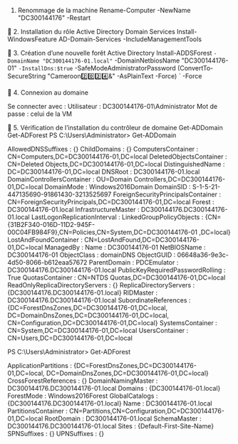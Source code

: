 1. Renommage de la machine
Rename-Computer -NewName "DC300144176" -Restart

🔹 2. Installation du rôle Active Directory Domain Services
Install-WindowsFeature AD-Domain-Services -IncludeManagementTools

</details>

🔹 3. Création d’une nouvelle forêt Active Directory
Install-ADDSForest `
    -DomainName "DC300144176-01.local" `
    -DomainNetbiosName "DC300144176-01" `
    -InstallDns:$true `
    -SafeModeAdministratorPassword (ConvertTo-SecureString "Cameroon2️⃣0️⃣2️⃣4️⃣&" -AsPlainText -Force) `
    -Force
</details>
🔹 4. Connexion au domaine

Se connecter avec :
Utilisateur : DC300144176-01\Administrator
Mot de passe : celui de la VM

🔹 5. Vérification de l’installation du contrôleur de domaine
Get-ADDomain
Get-ADForest
PS C:\Users\Administrator> Get-ADDomain


AllowedDNSSuffixes                 : {}
ChildDomains                       : {}
ComputersContainer                 : CN=Computers,DC=DC300144176-01,DC=local
DeletedObjectsContainer            : CN=Deleted Objects,DC=DC300144176-01,DC=local
DistinguishedName                  : DC=DC300144176-01,DC=local
DNSRoot                            : DC300144176-01.local
DomainControllersContainer         : OU=Domain Controllers,DC=DC300144176-01,DC=local
DomainMode                         : Windows2016Domain
DomainSID                          : S-1-5-21-447135690-91861430-3213525697
ForeignSecurityPrincipalsContainer : CN=ForeignSecurityPrincipals,DC=DC300144176-01,DC=local
Forest                             : DC300144176-01.local
InfrastructureMaster               : DC300144176.DC300144176-01.local
LastLogonReplicationInterval       :
LinkedGroupPolicyObjects           : {CN={31B2F340-016D-11D2-945F-00C04FB984F9},CN=Policies,CN=System,DC=DC300144176-01
                                     ,DC=local}
LostAndFoundContainer              : CN=LostAndFound,DC=DC300144176-01,DC=local
ManagedBy                          :
Name                               : DC300144176-01
NetBIOSName                        : DC300144176-01
ObjectClass                        : domainDNS
ObjectGUID                         : 06648a36-9e3c-4d50-8066-b612eaa57672
ParentDomain                       :
PDCEmulator                        : DC300144176.DC300144176-01.local
PublicKeyRequiredPasswordRolling   : True
QuotasContainer                    : CN=NTDS Quotas,DC=DC300144176-01,DC=local
ReadOnlyReplicaDirectoryServers    : {}
ReplicaDirectoryServers            : {DC300144176.DC300144176-01.local}
RIDMaster                          : DC300144176.DC300144176-01.local
SubordinateReferences              : {DC=ForestDnsZones,DC=DC300144176-01,DC=local,
                                     DC=DomainDnsZones,DC=DC300144176-01,DC=local,
                                     CN=Configuration,DC=DC300144176-01,DC=local}
SystemsContainer                   : CN=System,DC=DC300144176-01,DC=local
UsersContainer                     : CN=Users,DC=DC300144176-01,DC=local



PS C:\Users\Administrator> Get-ADForest


ApplicationPartitions : {DC=ForestDnsZones,DC=DC300144176-01,DC=local, DC=DomainDnsZones,DC=DC300144176-01,DC=local}
CrossForestReferences : {}
DomainNamingMaster    : DC300144176.DC300144176-01.local
Domains               : {DC300144176-01.local}
ForestMode            : Windows2016Forest
GlobalCatalogs        : {DC300144176.DC300144176-01.local}
Name                  : DC300144176-01.local
PartitionsContainer   : CN=Partitions,CN=Configuration,DC=DC300144176-01,DC=local
RootDomain            : DC300144176-01.local
SchemaMaster          : DC300144176.DC300144176-01.local
Sites                 : {Default-First-Site-Name}
SPNSuffixes           : {}
UPNSuffixes           : {}
